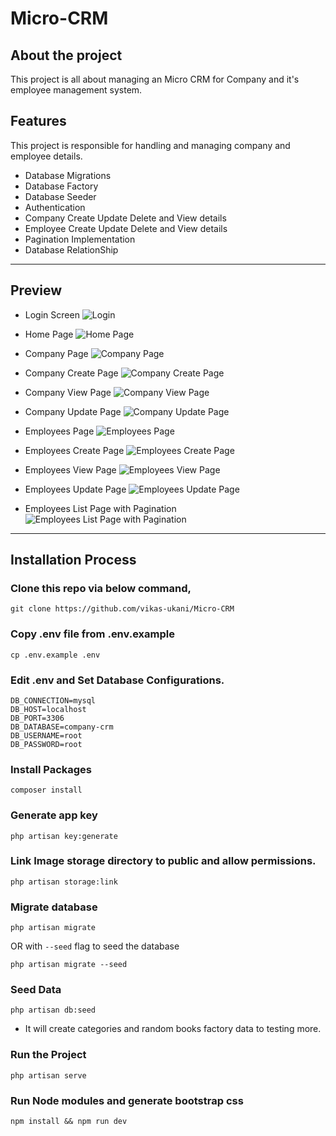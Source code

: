 # Micro-CRM

## About the project
This project is all about managing an Micro CRM for Company and it's employee management system.





## Features
This project is responsible for handling and managing company and employee details.

- Database Migrations
- Database Factory
- Database Seeder
- Authentication
- Company Create Update Delete and View details
- Employee Create Update Delete and View details
- Pagination Implementation
- Database RelationShip

---

## Preview

- Login Screen
![Login](https://i.imgur.com/AvhEJ23.png)

- Home Page
![Home Page](https://i.imgur.com/Qmght3L.png)

- Company Page
![Company Page](https://i.imgur.com/2tRETqP.png)

- Company Create Page
![Company Create Page](https://i.imgur.com/wbobXtM.png)

- Company View Page
![Company View Page](https://i.imgur.com/X5OApFP.png)

- Company Update Page
![Company Update Page](https://i.imgur.com/olBVLd8.png)

- Employees Page
![Employees Page](https://i.imgur.com/X80vMaP.png)

- Employees Create Page
![Employees Create Page](https://i.imgur.com/gHX7QKc.png)

- Employees View Page
![Employees View Page](https://i.imgur.com/9xPo4YR.png)

- Employees Update Page
![Employees Update Page](https://i.imgur.com/ui2uygg.png)


- Employees List Page with Pagination
![Employees List Page with Pagination](https://i.imgur.com/YgMTAQO.png)


---

## Installation Process

### Clone this repo via below command,
```
git clone https://github.com/vikas-ukani/Micro-CRM
```

### Copy .env file from .env.example
```
cp .env.example .env
```

### Edit .env  and Set Database Configurations.
```
DB_CONNECTION=mysql
DB_HOST=localhost
DB_PORT=3306
DB_DATABASE=company-crm
DB_USERNAME=root
DB_PASSWORD=root
```

### Install Packages
```
composer install 
```


### Generate app key
```
php artisan key:generate
```
### Link Image storage directory to public and allow permissions.
```
php artisan storage:link
```

### Migrate database
```
php artisan migrate
```

OR with `--seed` flag to seed the database

```
php artisan migrate --seed
```

### Seed Data
```
php artisan db:seed
```

- It will create categories and random books factory data to testing more.

### Run the Project
```
php artisan serve
```


### Run Node modules and generate bootstrap css
```
npm install && npm run dev
```